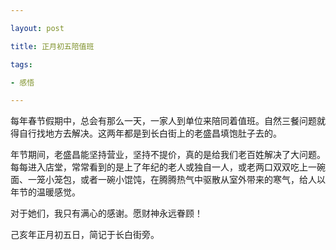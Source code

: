 ```yaml
---

layout: post

title: 正月初五陪值班

tags: 

- 感悟

---
```


每年春节假期中，总会有那么一天，一家人到单位来陪同着值班。自然三餐问题就得自行找地方去解决。这两年都是到长白街上的老盛昌填饱肚子去的。

年节期间，老盛昌能坚持营业，坚持不提价，真的是给我们老百姓解决了大问题。每每进入店堂，常常看到的是上了年纪的老人或独自一人，或老两口双双吃上一碗面、一笼小笼包，或者一碗小馄饨，在腾腾热气中驱散从室外带来的寒气，给人以年节的温暖感觉。

对于她们，我只有满心的感谢。愿财神永远眷顾！

己亥年正月初五日，简记于长白街旁。

